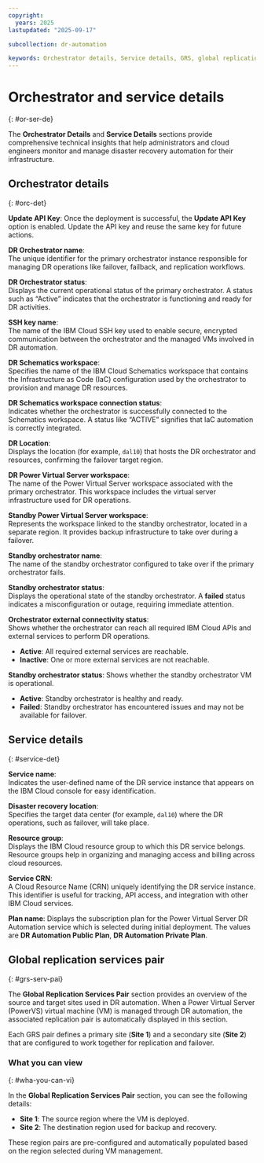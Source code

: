 ```yaml
---
copyright:
  years: 2025
lastupdated: "2025-09-17"

subcollection: dr-automation

keywords: Orchestrator details, Service details, GRS, global replication services pair
---
```


# Orchestrator and service details
{: #or-ser-de}

 The **Orchestrator Details** and **Service Details** sections provide comprehensive technical insights that help administrators and cloud engineers monitor and manage disaster recovery automation for their infrastructure.
 
## Orchestrator details
{: #orc-det}

**Update API Key**:
Once the deployment is successful, the **Update API Key** option is enabled. Update the API key and reuse the same key for future actions.

**DR Orchestrator name**:  
The unique identifier for the primary orchestrator instance responsible for managing DR operations like failover, failback, and replication workflows.

**DR Orchestrator status**:  
Displays the current operational status of the primary orchestrator. A status such as “Active” indicates that the orchestrator is functioning and ready for DR activities.

**SSH key name**:  
The name of the IBM Cloud SSH key used to enable secure, encrypted communication between the orchestrator and the managed VMs involved in DR automation.

**DR Schematics workspace**:  
Specifies the name of the IBM Cloud Schematics workspace that contains the Infrastructure as Code (IaC) configuration used by the orchestrator to provision and manage DR resources.

**DR Schematics workspace connection status**:  
Indicates whether the orchestrator is successfully connected to the Schematics workspace. A status like “ACTIVE” signifies that IaC automation is correctly integrated.

**DR Location**:  
Displays the location (for example, `dal10`) that hosts the DR orchestrator and resources, confirming the failover target region.

**DR Power Virtual Server workspace**:  
The name of the Power Virtual Server workspace associated with the primary orchestrator. This workspace includes the virtual server infrastructure used for DR operations.

**Standby Power Virtual Server workspace**:  
Represents the workspace linked to the standby orchestrator, located in a separate region. It provides backup infrastructure to take over during a failover.

**Standby orchestrator name**:  
The name of the standby orchestrator configured to take over if the primary orchestrator fails.

**Standby orchestrator status**:  
Displays the operational state of the standby orchestrator. A **failed** status indicates a misconfiguration or outage, requiring immediate attention.

**Orchestrator external connectivity status**:  
Shows whether the orchestrator can reach all required IBM Cloud APIs and external services to perform DR operations.

 - **Active**: All required external services are reachable.
 - **Inactive**: One or more external services are not reachable.

 **Standby orchestrator status**:
 Shows whether the standby orchestrator VM is operational.
 
- **Active**: Standby orchestrator is healthy and ready.
- **Failed**: Standby orchestrator has encountered issues and may not be available for failover.

## Service details
{: #service-det}

**Service name**:  
Indicates the user-defined name of the DR service instance that appears on the IBM Cloud console for easy identification.

**Disaster recovery location**:  
Specifies the target data center (for example, `dal10`) where the DR operations, such as failover, will take place.

**Resource group**:  
Displays the IBM Cloud resource group to which this DR service belongs. Resource groups help in organizing and managing access and billing across cloud resources.

**Service CRN**:  
A Cloud Resource Name (CRN) uniquely identifying the DR service instance. This identifier is useful for tracking, API access, and integration with other IBM Cloud services.

**Plan name**:
Displays the subscription plan for the Power Virtual Server DR Automation service which is selected during initial deployment. The values are **DR Automation Public Plan**, **DR Automation Private Plan**.

## Global replication services pair
{: #grs-serv-pai}

The **Global Replication Services Pair** section provides an overview of the source and target sites used in DR automation. When a Power Virtual Server (PowerVS) virtual machine (VM) is managed through DR automation, the associated replication pair is automatically displayed in this section.

Each GRS pair defines a primary site (**Site 1**) and a secondary site (**Site 2**) that are configured to work together for replication and failover.

### What you can view
{: #wha-you-can-vi}

In the **Global Replication Services Pair** section, you can see the following details:

- **Site 1**: The source region where the VM is deployed.
- **Site 2**: The destination region used for backup and recovery.

These region pairs are pre-configured and automatically populated based on the region selected during VM management.
